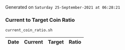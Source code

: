 Generated on `Saturday 25-September-2021 at 06:28:21`

### Current to Target Coin Ratio
`current_coin_ratio.sh`

Date|Current|Target|Ratio
---|---|---|---
